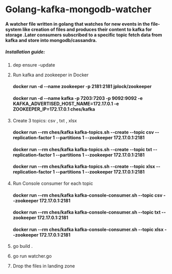 # Golang-kafka-mongodb-watcher

#### A watcher file written  in golang that watches for new events in the file-system like creation of  files and produces their content to kafka for storage .Later consumers subscribed to a specific topic fetch data from kafka and store into mongodb/cassandra.

##### Installation guide:

1. dep ensure -update <br />

2. Run kafka and zookeeper in Docker <br />
    #### docker run -d --name zookeeper -p 2181:2181 jplock/zookeeper <br />
    #### docker run -d --name kafka -p 7203:7203 -p 9092:9092 -e KAFKA_ADVERTISED_HOST_NAME=172.17.0.1  -e ZOOKEEPER_IP=172.17.0.1 ches/kafka <br />
3. Create 3 topics: csv , txt , xlsx  <br />
    #### docker run --rm ches/kafka kafka-topics.sh --create --topic csv --replication-factor 1 --partitions 1 --zookeeper 172.17.0.1:2181  <br />
    #### docker run --rm ches/kafka kafka-topics.sh --create --topic txt --replication-factor 1 --partitions 1 --zookeeper 172.17.0.1:2181  <br />
    #### docker run --rm ches/kafka kafka-topics.sh --create --topic xlsx --replication-factor 1 --partitions 1 --zookeeper 172.17.0.1:2181 <br />
4. Run Console consumer for each topic <br />
    #### docker run --rm ches/kafka kafka-console-consumer.sh --topic csv --zookeeper 172.17.0.1:2181 <br />
    #### docker run --rm ches/kafka kafka-console-consumer.sh --topic txt --zookeeper 172.17.0.1:2181 <br />
    #### docker run --rm ches/kafka kafka-console-consumer.sh --topic xlsx --zookeeper 172.17.0.1:2181 <br />
5. go build .   <br />
6. go run watcher.go  <br />
7. Drop the files in landing zone  <br />
